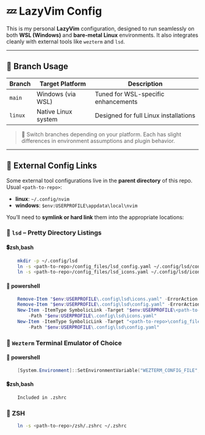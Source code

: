# 💤 LazyVim Config

This is my personal **LazyVim** configuration, designed to run seamlessly on both
**WSL (Windows)** and **bare-metal Linux** environments. It also integrates
cleanly with external tools like `wezterm` and `lsd`.

---

## 🧭 Branch Usage

| Branch  | Target Platform     | Description                          |
|---------|---------------------|--------------------------------------|
| `main`  | Windows (via WSL)   | Tuned for WSL-specific enhancements  |
| `linux` | Native Linux system | Designed for full Linux installations |

> 🔁 Switch branches depending on your platform. Each has slight differences in
environment assumptions and plugin behavior.

---

## 🔗 External Config Links

Some external tool configurations live in the **parent directory** of this repo.
Usual `<path-to-repo>`:

- **linux**: `~/.config/nvim`
- **windows**: `$env:USERPROFILE\appdata\local\nvim`

You’ll need to **symlink or hard link** them into the appropriate locations:

### 📁 `lsd` – Pretty Directory Listings

#### 💲zsh,bash

```zsh
    mkdir -p ~/.config/lsd
    ln -s <path-to-repo>/config_files/lsd_config.yaml ~/.config/lsd/config.yaml
    ln -s <path-to-repo>/config_files/lsd_icons.yaml ~/.config/lsd/icons.yaml
```

####  powershell

```ps1
    Remove-Item "$env:USERPROFILE\.config\lsd\icons.yaml" -ErrorAction Ignore;
    Remove-Item "$env:USERPROFILE\.config\lsd\config.yaml" -ErrorAction Ignore;
    New-Item -ItemType SymbolicLink -Target "$env:USERPROFILE\<path-to-repo>config_files\lsd_icons.yaml"
        -Path "$env:USERPROFILE\.config\lsd\icons.yaml"
    New-Item -ItemType SymbolicLink -Target "<path-to-repo>\config_files\lsd_config.yaml"
        -Path "$env:USERPROFILE\.config\lsd\config.yaml"
```

###  `Wezterm` Terminal Emulator of Choice

####  powershell

```ps1
    [System.Environment]::SetEnvironmentVariable("WEZTERM_CONFIG_FILE", "<path-to-repo>/config_files/wezterm.lua", "User")
```

#### 💲zsh,bash

```zsh
    Included in .zshrc
```

###  ZSH

```zsh
    ln -s <path-to-repo>/zsh/.zshrc ~/.zshrc
